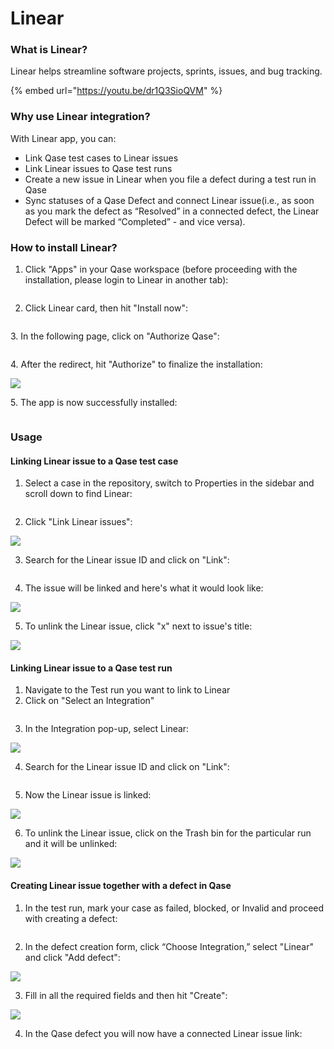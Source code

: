 # Linear

### What is Linear?

Linear helps streamline software projects, sprints, issues, and bug tracking.

{% embed url="https://youtu.be/dr1Q3SioQVM" %}

### Why use Linear integration?

With Linear app, you can:

* Link Qase test cases to Linear issues
* Link Linear issues to Qase test runs
* Create a new issue in Linear when you file a defect during a test run in Qase
* Sync statuses of a Qase Defect and connect Linear issue(i.e., as soon as you mark the defect as “Resolved” in a connected defect, the Linear Defect will be marked “Completed” - and vice versa).

### How to install Linear? <a href="#h_36960bf8be" id="h_36960bf8be"></a>

1.  Click "Apps" in your Qase workspace (before proceeding with the installation, please login to Linear in another tab):



    <figure><img src="https://downloads.intercomcdn.com/i/o/683411874/eb1499b991f4f01b4e2e4293/image.png" alt=""><figcaption></figcaption></figure>
2. Click Linear card, then hit "Install now":

<figure><img src="https://downloads.intercomcdn.com/i/o/683412529/5443c9ad5c8d6e2cbb5e52c4/image.png" alt=""><figcaption></figcaption></figure>

3\. In the following page, click on "Authorize Qase":

<figure><img src="https://downloads.intercomcdn.com/i/o/683414052/b497fb67fc35adce83e8f2b4/image.png" alt=""><figcaption></figcaption></figure>

4\. After the redirect, hit "Authorize" to finalize the installation:

[![](https://downloads.intercomcdn.com/i/o/683414846/72ad1167e72fef7814b7a320/image.png)](https://downloads.intercomcdn.com/i/o/683414846/72ad1167e72fef7814b7a320/image.png)

5\. The app is now successfully installed:

<figure><img src="https://downloads.intercomcdn.com/i/o/683415389/35967b703d82d09af370087f/image.png" alt=""><figcaption></figcaption></figure>

### Usage <a href="#h_9a85cf0fc4" id="h_9a85cf0fc4"></a>

#### Linking Linear issue to a Qase test case

1. Select a case in the repository, switch to Properties in the sidebar and scroll down to find Linear:

<figure><img src="https://downloads.intercomcdn.com/i/o/683429087/074c687e5ac1e432dbd19d1d/image.png" alt=""><figcaption></figcaption></figure>

2. Click "Link Linear issues":

[![](https://downloads.intercomcdn.com/i/o/683429766/86d8620ff4772873190d4129/image.png)](https://downloads.intercomcdn.com/i/o/683429766/86d8620ff4772873190d4129/image.png)

3. Search for the Linear issue ID and click on "Link":

<figure><img src="https://downloads.intercomcdn.com/i/o/683430290/cb762c56ae7e12f76459b59d/image.png" alt=""><figcaption></figcaption></figure>

4. The issue will be linked and here's what it would look like:

[![](https://downloads.intercomcdn.com/i/o/683430844/26973029d5d1a87dd6a1fb61/image.png)](https://downloads.intercomcdn.com/i/o/683430844/26973029d5d1a87dd6a1fb61/image.png)

5. To unlink the Linear issue, click "x" next to issue's title:

[![](https://downloads.intercomcdn.com/i/o/683431461/527fe8b4b3dba24b0d441add/image.png)](https://downloads.intercomcdn.com/i/o/683431461/527fe8b4b3dba24b0d441add/image.png)

#### Linking Linear issue to a Qase test run

1. Navigate to the Test run you want to link to Linear
2. Click on "Select an Integration"

<figure><img src="https://downloads.intercomcdn.com/i/o/683451517/962271f776c4ec24ad0c7deb/image.png" alt=""><figcaption></figcaption></figure>

3. In the Integration pop-up, select Linear:

[![](https://downloads.intercomcdn.com/i/o/683451906/82da768433d0797635e4d094/image.png)](https://downloads.intercomcdn.com/i/o/683451906/82da768433d0797635e4d094/image.png)

4. Search for the Linear issue ID and click on "Link":

<figure><img src="https://downloads.intercomcdn.com/i/o/683430290/cb762c56ae7e12f76459b59d/image.png" alt=""><figcaption></figcaption></figure>

5. Now the Linear issue is linked:

[![](https://downloads.intercomcdn.com/i/o/683452901/0202682e8150c8534622c4fa/image.png)](https://downloads.intercomcdn.com/i/o/683452901/0202682e8150c8534622c4fa/image.png)

6. To unlink the Linear issue, click on the Trash bin for the particular run and it will be unlinked:

[![](https://downloads.intercomcdn.com/i/o/683453350/188feb6a0d3524e7e16a7f7c/image.png)](https://downloads.intercomcdn.com/i/o/683453350/188feb6a0d3524e7e16a7f7c/image.png)

#### Creating Linear issue together with a defect in Qase

1. In the test run, mark your case as failed, blocked, or Invalid and proceed with creating a defect:

<figure><img src="https://downloads.intercomcdn.com/i/o/683463948/f7db563ad9ff35309ded7cc6/image.png" alt=""><figcaption></figcaption></figure>

2. In the defect creation form, click “Choose Integration,” select "Linear" and click "Add defect":

[![](https://downloads.intercomcdn.com/i/o/683464557/d9d44d1443f3857b546866de/image.png)](https://downloads.intercomcdn.com/i/o/683464557/d9d44d1443f3857b546866de/image.png)

3. Fill in all the required fields and then hit "Create":

[![](https://downloads.intercomcdn.com/i/o/683465058/a8db13cca6a772a42c60d46f/image.png)](https://downloads.intercomcdn.com/i/o/683465058/a8db13cca6a772a42c60d46f/image.png)

4. In the Qase defect you will now have a connected Linear issue link:

<figure><img src="https://downloads.intercomcdn.com/i/o/683466642/ed4aa2eba8eb49921029f1a8/image.png" alt=""><figcaption></figcaption></figure>
